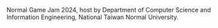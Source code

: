 Normal Game Jam 2024, host by Department of Computer Science and Information Engineering, National Taiwan Normal University.
